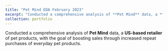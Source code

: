 ```yaml
---
title: "Pet Mind EDA February 2023"
excerpt: "Conducted a comprehensive analysis of **Pet Mind** data, a **US-based retailer** of pet products, with the goal of boosting sales through increased repeat purchases of everyday pet products.<br/><img src='/images/500x300.png'>"
collection: portfolio
---
```


Conducted a comprehensive analysis of **Pet Mind** data, a **US-based retailer** of pet products, with the goal of boosting sales through increased repeat purchases of everyday pet products.


**Technical stack Used in the Project** - <img src="https://cdn.jsdelivr.net/gh/devicons/devicon/icons/python/python-original.svg" width ="16" height="100%"/> <img src="https://cdn.jsdelivr.net/gh/devicons/devicon/icons/jupyter/jupyter-original-wordmark.svg" width ="16" height="100%" />

- Utilized various data cleaning and processing techniques, including boxplots, to identify and remove outliers, ensuring the quality and reliability of the dataset.
- Discovered that products with average ratings and belonging to animal categories other than birds exhibited higher repeat purchase patterns among customers. 
- Arrived at a strategic approach to increase sales by reducing the pricing structure for medium-sized products to below **$30**, effectively targeting **potential repeat buyers**.

The **Github code** is [here](https://github.com/Shyam-Sundar-7/Pet-supplies-eda)